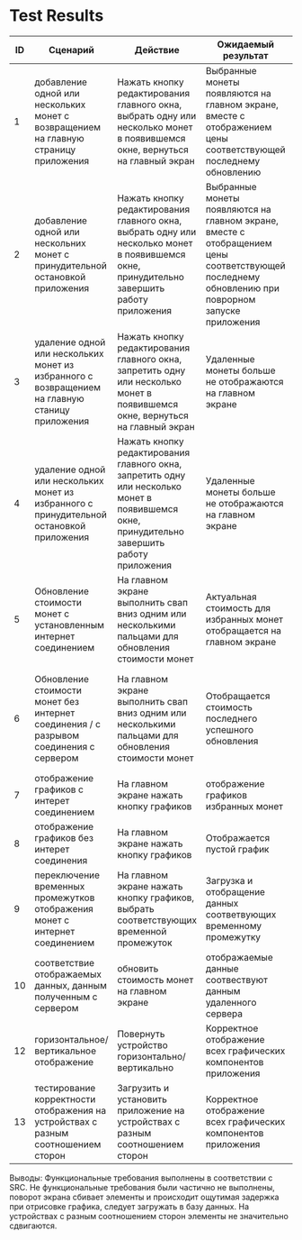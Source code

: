 # Test Results
| ID  | Сценарий | Действие | Ожидаемый результат | Фактический результат | Оценка |
| ------------- | ------------- | ------------- | ------------- | ------------- | ------------- |
| 1 | добавление одной или нескольких монет с возвращением на главную страницу приложения | Нажать кнопку редактирования главного окна, выбрать одну или несколько монет в появившемся окне, вернуться на главный экран | Выбранные монеты появляются на главном экране, вместе с отображением цены соответствующей последнему обновлению | Выбранные монеты на главном экране появились | Выполнено
| 2 | добавление одной или нескольних монет с принудительной остановкой приложения |Нажать кнопку редактирования главного окна, выбрать одну или несколько монет в появившемся окне, принудительно завершить работу приложения | Выбранные монеты появляются на главном экране, вместе с отобращением цены соответствующей последнему обновлению при поврорном запуске приложения | Выбранные монеты при повторном запуске приложения появились | Выполнено
| 3 | удаление одной или нескольких монет из избранного с возвращением на главную станицу приложения | Нажать кнопку редактирования главного окна, запретить одну или несколько монет в появившемся окне, вернуться на главный экран | Удаленные монеты больше не отображаются на главном экране| Монеты удалились | выполнено
| 4 | удаление одной или нескольких монет из избранного с принудительной остановкой приложения |  Нажать кнопку редактирования главного окна, запретить одну или несколько монет в появившемся окне, принудительно завершить работу приложения | Удаленные монеты больше не отображаются на главном экране | Монеты удалились | выполнено
| 5 |Обновление стоимости монет с установленным интернет соединением  | На главном экране выполнить свап вниз одним или несколькими пальцами для обновления стоимости монет | Актуальная стоимость для избранных монет отобращается на главном экране | стоимость монет обновилась | выполнено
| 6 | Обновление стоимости монет без интернет соединения / с разрывом соединения с сервером | На главном экране выполнить свап вниз одним или несколькими пальцами для обновления стоимости монет | Отобращается стоимость последнего успешного обновления  | отображается стоимость последнего обновления, появление toast с увидомлением о потеряном соединении с интернетом | выполнено
| 7 | отображение графиков с интерет соединением | На главном экране нажать кнопку графиков | отображение графиков избранных монет | с некоторой задержкой графики отобразились | выполнено
| 8 | отображение графиков без интерет соединения | На главном экране нажать кнопку графиков | Отображается пустой график | отображение пустого графика без уведомления об ошибке | выполнено
| 9 | переключение временных промежутков отображения монет с интернет соединением | На главном экране нажать кнопку графиков, выбрать соответствующих временной промежуток | Загрузка и отобращение данных соответвующих временному промежутку | при переключении графики перезаписываются, с некоторой задержкой | выполнено
| 10 | соответствие отображаемых данных, данным полученным с сервером | обновить стоимость монет на главном экране | отображаемые данные соотвествуют данным удаленного сервера | данные совподаюст, с данными при том же запросе в браузере | выполнено | 11 | переключение временных промежутков без интернет соединения | На главном экране нажать кнопку графиков, выбрать соответствующих временной промежуток | Отображается пустой график | появляется пустой график без уведомления об ошибке подключения | выполнено
| 12 | горизонтальное/вертикальное отображение| Повернуть устройство горизонтально/вертикально  | Корректное отображение всех графических компонентов приложения  | некоторые компоненты отображаются не корректно | не выполнено
| 13 | тестирование корректности отображения на устройствах с разным соотношением сторон| Загрузить и установить приложение на устройствах с разным соотношением сторон| Корректное отображение всех графических компонентов приложения  | ### | ###

Выводы: Функциональные требования выполнены в соответствии с SRC. Не функциональные требования были частично не выполнены, поворот экрана сбивает элементы и происходит ощутимая задержка при отрисовке графика, следует загружать в базу данных. На устройствах с разным соотношением сторон элементы не значительно сдвигаются.
